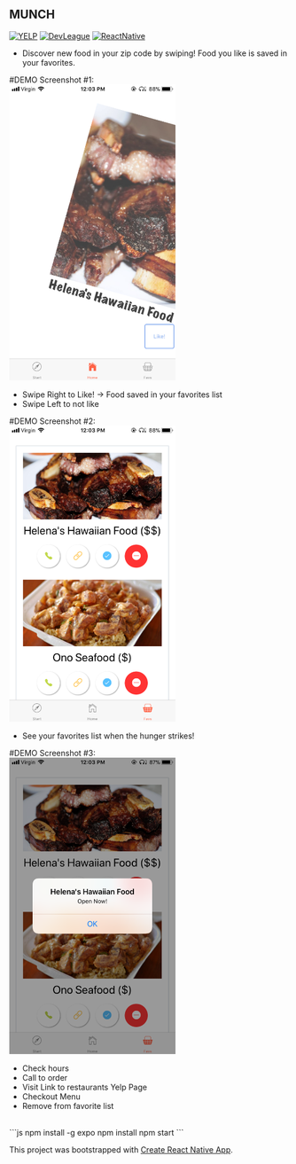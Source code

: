 ## MUNCH
[![YELP](https://img.shields.io/badge/YELP-API-yellow.svg)](https://www.yelp.com/developers/documentation/v3)
[![DevLeague](https://img.shields.io/badge/DevLeague-Alumni-blue.svg)](https://www.devleague.com/)
[![ReactNative](https://img.shields.io/badge/REACT-NATIVE-blue.svg)](https://github.com/react-community/create-react-native-app)

* Discover new food in your zip code by swiping! Food you like is saved in your favorites. 

#DEMO Screenshot #1:
<br>
<img src="./img1.PNG" width="300"/>
 - Swipe Right to Like! -> Food saved in your favorites list
 - Swipe Left to not like

#DEMO Screenshot #2:
<br>
<img src="./img2.PNG" width="300"/>
 - See your favorites list when the hunger strikes!

#DEMO Screenshot #3:
<br>
<img src="./img3.PNG" width="300"/>
 - Check hours
 - Call to order
 - Visit Link to restaurants Yelp Page
 - Checkout Menu
 - Remove from favorite list
<br>
```js
npm install -g expo
npm install
npm start
```


This project was bootstrapped with [Create React Native App](https://github.com/react-community/create-react-native-app).